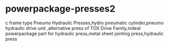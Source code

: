 powerpackage-presses2
=====================

c frame type Pneumo Hydraulic Presses,hydro pneumatic cylinder,pneumo hydraulic drive unit ,alternative press of TOX Drive Family,indeal powerpackage part for hydraulic press,metal sheet jointing press,hydraulic press
